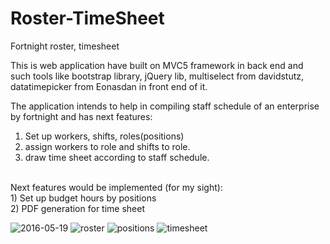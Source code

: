 # Roster-TimeSheet
Fortnight roster, timesheet

This is web application have built on MVC5 framework in back end and such tools like bootstrap library, jQuery lib, multiselect from davidstutz, datatimepicker from Eonasdan in front end of it.

The application intends to help in compiling staff schedule of an enterprise by fortnight and has next features: <br/>
1) Set up workers, shifts, roles(positions) <br/>
2) assign workers to role and shifts to role. <br/>
3) draw time sheet according to staff schedule. <br/>
<br/>
Next features would be implemented (for my sight):<br/>
1) Set up budget hours by positions <br/>
2) PDF generation for time sheet <br/>

![2016-05-19](https://cloud.githubusercontent.com/assets/16180299/15373635/b1e01f36-1d9a-11e6-8900-2bbba58b0150.png)
![roster](https://cloud.githubusercontent.com/assets/16180299/11646362/2e5caaec-9dc2-11e5-864d-9ab8d5cda577.jpg)
![positions](https://cloud.githubusercontent.com/assets/16180299/11646364/33fe61ac-9dc2-11e5-84e1-e901a2c185af.jpg)
![timesheet](https://cloud.githubusercontent.com/assets/16180299/11646365/38ec7ad2-9dc2-11e5-9ba0-071bcb566764.jpg)
